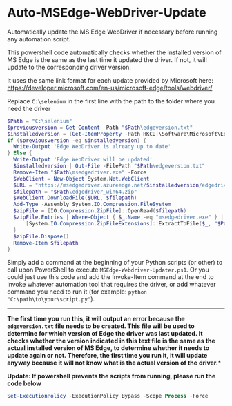 # Auto-MSEdge-WebDriver-Update

Automatically update the MS Edge WebDriver if necessary before running any automation script.

This powershell code automatically checks whether the installed version of MS Edge is the same as the last time it updated the driver.
If not, it will update to the corresponding driver version.

It uses the same link format for each update provided by Microsoft here: https://developer.microsoft.com/en-us/microsoft-edge/tools/webdriver/

Replace `C:\selenium` in the first line with the path to the folder where you need the driver


```powershell
$Path = "C:\selenium"
$previousversion = Get-Content -Path "$Path\edgeversion.txt"
$installedversion = (Get-ItemProperty -Path HKCU:\Software\Microsoft\Edge\BLBeacon -Name version).version
If ($previousversion -eq $installedversion) {
  Write-Output 'Edge WebDriver is already up to date'
} Else {
  Write-Output 'Edge WebDriver will be updated'
  $installedversion | Out-File -FilePath "$Path\edgeversion.txt"
  Remove-Item "$Path\msedgedriver.exe" -Force
  $WebClient = New-Object System.Net.WebClient
  $URL = "https://msedgedriver.azureedge.net/$installedversion/edgedriver_win64.zip"
  $filepath = "$Path\edgedriver_win64.zip"
  $WebClient.DownloadFile($URL, $filepath)
  Add-Type -Assembly System.IO.Compression.FileSystem
  $zipFile = [IO.Compression.ZipFile]::OpenRead($filepath)
  $zipFile.Entries | Where-Object { $_.Name -eq "msedgedriver.exe" } | ForEach-Object {
      [System.IO.Compression.ZipFileExtensions]::ExtractToFile($_, "$Path\$($_.Name)", $true)
  }
  $zipFile.Dispose()
  Remove-Item $filepath
}
```


Simply add a command at the beginning of your Python scripts (or other) to call upon PowerShell to execute `MSEdge-Webdriver-Updater.ps1`. Or you could just use this code and add the Invoke-Item command at the end to invoke whatever automation tool that requires the driver, or add whatever command you need to run it (for example: `python "C:\path\to\your\script.py"`).

----------

**The first time you run this, it will output an error because the `edgeversion.txt` file needs to be created. This file will be used to determine for which version of Edge the driver was last updated. It checks whether the version indicated in this text file is the same as the actual installed version of MS Edge, to determine whether it needs to update again or not. Therefore, the first time you run it, it will update anyway because it will not know what is the actual version of the driver.***

**Update: If powershell prevents the scripts from running, please run the code below**
```powershell
Set-ExecutionPolicy -ExecutionPolicy Bypass -Scope Process -Force
```
